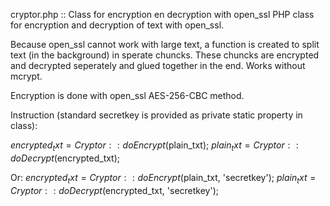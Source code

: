  cryptor.php :: Class for encryption en decryption with open_ssl
PHP class for encryption and decryption of text with open_ssl. 

Because open_ssl cannot work with large text, a function is created to split text (in the background) in sperate chuncks. 
These chuncks are encrypted and decrypted seperately and glued together in the end. 
Works without mcrypt.

Encryption is done with open_ssl AES-256-CBC method.

Instruction (standard secretkey is provided as private static property in class):

$encrypted_txt    = Cryptor::doEncrypt($plain_txt);
$plain_txt        = Cryptor::doDecrypt($encrypted_txt);

Or:
$encrypted_txt    = Cryptor::doEncrypt($plain_txt, 'secretkey');
$plain_txt        = Cryptor::doDecrypt($encrypted_txt, 'secretkey');


